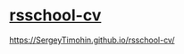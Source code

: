 # [rsschool-cv](https://SergeyTimohin.github.io/rsschool-cv/cv)
https://SergeyTimohin.github.io/rsschool-cv/